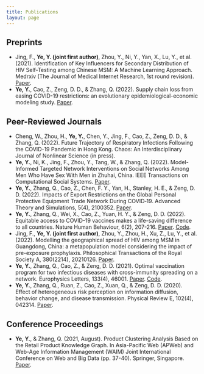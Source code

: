 ```yaml
---
title: Publications
layout: page
---
```


<h2>Preprints</h2> 
<ul>
    <li>Jing, F., <b>Ye, Y. (joint first author)</b>, Zhou, Y., Ni, Y., Yan, X., Lu, Y., et al. (2021). Identification of Key Influencers for Secondary Distribution of HIV Self-Testing among Chinese MSM: A Machine Learning Approach. Medrxiv (The Journal of Medical Internet Research, 1st round revision). <a href="https://www.medrxiv.org/content/10.1101/2021.04.19.21255584v1">Paper</a>. </li>
    <li><b>Ye, Y.</b>, Cao, Z., Zeng, D. D., & Zhang, Q. (2022). Supply chain loss from easing COVID-19 restrictions: an evolutionary epidemiological-economic modeling study. <a href="https://doi.org/10.21203/rs.3.rs-2355650/v1">Paper</a>. </li>
</ul>

<h2>Peer-Reviewed Journals</h2> 
<ul>
    <li>Cheng, W., Zhou, H., <b>Ye, Y.</b>, Chen, Y., Jing, F., Cao, Z., Zeng, D. D., & Zhang, Q. (2022). Future Trajectory of Respiratory Infections Following the COVID-19 Pandemic in Hong Kong. Chaos: An Interdisciplinary Journal of Nonlinear Science (in press). </li>
    <li><b>Ye, Y.</b>, Ni, K., Jing, F., Zhou, Y., Tang, W., & Zhang, Q. (2022). Model-Informed Targeted Network Interventions on Social Networks Among Men Who Have Sex With Men in Zhuhai, China. IEEE Transactions on Computational Social Systems. <a href="https://ieeexplore.ieee.org/abstract/document/9940227">Paper</a>. </li>
    <li><b>Ye, Y.</b>, Zhang, Q., Cao, Z., Chen, F. Y., Yan, H., Stanley, H. E., & Zeng, D. D. (2022). Impacts of Export Restrictions on the Global Personal Protective Equipment Trade Network During COVID‐19. Advanced Theory and Simulations, 5(4), 2100352. <a href="https://onlinelibrary.wiley.com/doi/full/10.1002/adts.202100352">Paper</a>. </li>
    <li><b>Ye, Y.</b>, Zhang, Q., Wei, X., Cao, Z., Yuan, H. Y., & Zeng, D. D. (2022). Equitable access to COVID-19 vaccines makes a life-saving difference to all countries. Nature Human Behaviour, 6(2), 207-216. <a href="https://www.nature.com/articles/s41562-022-01289-8">Paper</a>. <a href="https://github.com/jianan0099/VacEquity">Code</a>. </li>
    <li>Jing, F., <b>Ye, Y. (joint first author)</b>, Zhou, Y., Zhou, H., Xu, Z., Lu, Y., et al. (2022). Modelling the geographical spread of HIV among MSM in Guangdong, China: a metapopulation model considering the impact of pre-exposure prophylaxis. Philosophical Transactions of the Royal Society A, 380(2214), 20210126. <a href="https://royalsocietypublishing.org/doi/full/10.1098/rsta.2021.0126">Paper</a>. </li>
    <li><b>Ye, Y.</b>, Zhang, Q., Cao, Z., & Zeng, D. D. (2021). Optimal vaccination program for two infectious diseases with cross-immunity spreading on a network. Europhysics Letters, 133(4), 46001. <a href="https://iopscience.iop.org/article/10.1209/0295-5075/133/46001/meta">Paper</a>. <a href="https://github.com/jianan0099/VAC_">Code</a>.</li>
    <li><b>Ye, Y.</b>, Zhang, Q., Ruan, Z., Cao, Z., Xuan, Q., & Zeng, D. D. (2020). Effect of heterogeneous risk perception on information diffusion, behavior change, and disease transmission. Physical Review E, 102(4), 042314. <a href="https://journals.aps.org/pre/abstract/10.1103/PhysRevE.102.042314">Paper</a>. </li>
</ul>

<h2>Conference Proceedings</h2> 
<ul>
<li><b>Ye, Y.</b>, & Zhang, Q. (2021, August). Product Clustering Analysis Based on the Retail Product Knowledge Graph. In Asia-Pacific Web (APWeb) and Web-Age Information Management (WAIM) Joint International Conference on Web and Big Data (pp. 37-40). Springer, Singapore. <a href="https://link.springer.com/chapter/10.1007/978-981-16-8143-1_4">Paper</a>.</li>
</ul>
